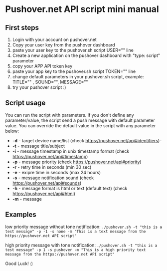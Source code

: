 
Pushover.net API script mini manual
===================================


First steps
-----------
1. Login with your account on pushover.net
2. Copy your user key from the pushover dashboard
3. paste your user key to the pushover.sh script USER="<your user key>" line
4. Create a new application on the pushover dashboard with "type: script" parameter
5. copy your APP API token key
6. paste your app key to the pushover.sh script TOKEN="<your app key>" line
7. change default parameters in your pushover.sh script, example: TITLE="" , SOUND="", MESSAGE=""
8. try your pushover script :)


Script usage
------------
You can run the script with parameters. If you don't define any parameter/value, the script send a push message with default parameter value.
You can override the default value in the script with any parameter below:
*	**-d** - target device name/list (check https://pushover.net/api#identifiers)-
*	**-t** - message title/subject
*	**-i** - message timestamp in unix timestamp format (check https://pushover.net/api#timestamp)
*	**-p** - message priority (check https://pushover.net/api#priority)
*	**-r** - retry time in seconds (min 30 sec)
*	**-e** - exipre time in seconds (max 24 hours)
*	**-s** - message notification sound (check https://pushover.net/api#sounds)
*	**-h** - message format is html or text (default text) (check https://pushover.net/api#html)
*	**-m** - message


Examples
--------

low priority message without tone notification:
```./pushover.sh -t "this is a test message" -p -1 -s none -m "This is a text message from the https://pushover.net API script"```

high priority message with tone notification:
```./pushover.sh -t "this is a test message" -p 1 -s pushover -m "This is a high priority text message from the https://pushover.net API script"```





Good Luck! :)
